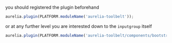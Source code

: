 
you should registered the plugin beforehand

```js
aurelia.plugin(PLATFORM.moduleName('aurelia-toolbelt'));
```
or at any further level you are interested down to the ```inputgroup``` itself
```js
aurelia.plugin(PLATFORM.moduleName('aurelia-toolbelt/components/bootstrap/inputgroup'));
```
